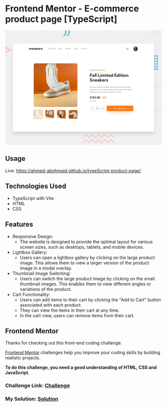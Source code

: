 # Frontend Mentor - E-commerce product page [TypeScript]

![Design preview for the E-commerce product page coding challenge](./design/desktop-preview.jpg)

## Usage

Live: https://ahmed-abohmaid.github.io/typeScript-product-page/

## Technologies Used

- TypeScript with Vite
- HTML
- CSS

## Features

- Responsive Design:
  - The website is designed to provide the optimal layout for various screen sizes, such as desktops, tablets, and mobile devices.
- Lightbox Gallery:
  - Users can open a lightbox gallery by clicking on the large product image. This allows them to view a larger version of the product image in a modal overlay.
- Thumbnail Image Switching:
  - Users can switch the large product image by clicking on the small thumbnail images. This enables them to view different angles or variations of the product.
- Cart Functionality:
  - Users can add items to their cart by clicking the "Add to Cart" button associated with each product.
  - They can view the items in their cart at any time.
  - In the cart view, users can remove items from their cart.

## Frontend Mentor

Thanks for checking out this front-end coding challenge.

[Frontend Mentor](https://www.frontendmentor.io) challenges help you improve your coding skills by building realistic projects.

**To do this challenge, you need a good understanding of HTML, CSS and JavaScript.**

### Challenge Link: [Challenge](https://www.frontendmentor.io/challenges/ecommerce-product-page-UPsZ9MJp6/hub)

### My Solution: [Solution](https://www.frontendmentor.io/solutions/html-css-typescript-XpX4GY71rF)
